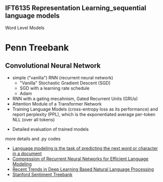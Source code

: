 ## IFT6135 Representation Learning_sequential language models
Word Level Models
  # Penn Treebank
Convolutional Neural Network
----------------------------
  * simple ("vanilla") RNN (recurrent neural network)
      * "Vanilla" Stochastic Gradient Descent (SGD)
      * SGD with a learning rate schedule
      * Adam
  * RNN with a gating mecahnism, Gated Recurrent Units (GRUs)
  * Attention Module of a Transformer Network
  * Training Language Models (cross-entropy loss as its performance) and report perplexity (PPL), which is
the exponentiated average per-token NLL (over all tokens)
  - Detailed evaluation of trained models
  
more details and .py codes
- [Language modeling is the task of predicting the next word or character in a document](https://github.com/sebastianruder/NLPprogress/blob/master/english/language_modeling.md)
- [Compression of Recurrent Neural Networks for Efficient Language Modeling](https://arxiv.org/pdf/1902.02380.pdf)
- [Recent Trends in Deep Learning Based Natural Language Processing](https://arxiv.org/pdf/1708.02709.pdf)
- [Stanford Sentiment Treebank](http://nlp.stanford.edu/sentiment/treebank.html)

